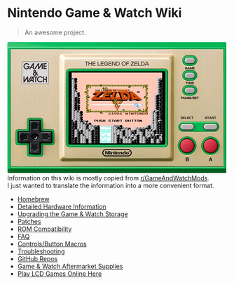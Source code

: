 # Nintendo Game & Watch Wiki
> An awesome project.

![gw](../src/pics/gw.jpg)  
Information on this wiki is mostly copied from [r/GameAndWatchMods](https://www.reddit.com/r/GameAndWatchMods/wiki/index/#wiki_welcome_to_our_game_.26amp.3B_watch_wiki.21).  
I just wanted to translate the information into a more convenient format.  

+ [Homebrew](homebrew/homebrew.md)
+ [Detailed Hardware Information](hardware/hardware.md)
+ [Upgrading the Game & Watch Storage](upgrading/upgrading.md)
+ [Patches](patches/patches.md)
+ [ROM Compatibility](roms/compatibility.md)
+ [FAQ](faq/faq.md)
+ [Controls/Button Macros](faq/gwcontrols.md)
+ [Troubleshooting](faq/troubleshooting.md)
+ [GitHub Repos](faq/githubrepos.md)
+ [Game & Watch Aftermarket Supplies](faq/supplies.md)
+ [Play LCD Games Online Here](faq/play.md)
